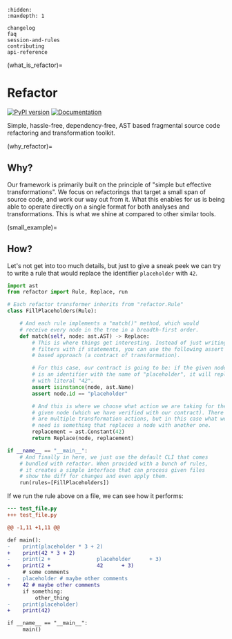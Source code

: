 ```{toctree}
:hidden:
:maxdepth: 1

changelog
faq
session-and-rules
contributing
api-reference
```

(what_is_refactor)=

# Refactor

[![PyPI version](https://badge.fury.io/py/refactor.svg)](https://badge.fury.io/py/refactor)
[![Documentation](https://img.shields.io/badge/%3D%3E-Documentation-brightgreen)](https://refactor.readthedocs.io)

Simple, hassle-free, dependency-free, AST based fragmental source code refactoring
and transformation toolkit.

(why_refactor)=

## Why?

Our framework is primarily built on the principle of "simple but effective
transformations". We focus on refactorings that target a small span of
source code, and work our way out from it. What this enables for us is
being able to operate directly on a single format for both analyses and
transformations. This is what we shine at compared to other similar tools.

(small_example)=

## How?

Let's not get into too much details, but just to give a sneak peek we
can try to write a rule that would replace the identifier `placeholder`
with `42`.

```py
import ast
from refactor import Rule, Replace, run

# Each refactor transformer inherits from "refactor.Rule"
class FillPlaceholders(Rule):

    # And each rule implements a "match()" method, which would
    # receive every node in the tree in a breadth-first order.
    def match(self, node: ast.AST) -> Replace:
        # This is where things get interesting. Instead of just writing
        # filters with if statements, you can use the following assert
        # based approach (a contract of transformation).

        # For this case, our contract is going to be: if the given node
        # is an identifier with the name of "placeholder", it will replaced
        # with literal "42".
        assert isinstance(node, ast.Name)
        assert node.id == "placeholder"

        # And this is where we choose what action we are taking for the
        # given node (which we have verified with our contract). There
        # are multiple transformation actions, but in this case what we
        # need is something that replaces a node with another one.
        replacement = ast.Constant(42)
        return Replace(node, replacement)

if __name__ == "__main__":
    # And finally in here, we just use the default CLI that comes
    # bundled with refactor. When provided with a bunch of rules,
    # it creates a simple interface that can process given files
    # show the diff for changes and even apply them.
    run(rules=[FillPlaceholders])
```

If we run the rule above on a file, we can see how it performs:

```diff
--- test_file.py
+++ test_file.py

@@ -1,11 +1,11 @@

def main():
-    print(placeholder * 3 + 2)
+    print(42 * 3 + 2)
-    print(2 +               placeholder      + 3)
+    print(2 +               42      + 3)
     # some comments
-    placeholder # maybe other comments
+    42 # maybe other comments
     if something:
         other_thing
-    print(placeholder)
+    print(42)

if __name__ == "__main__":
     main()
```
